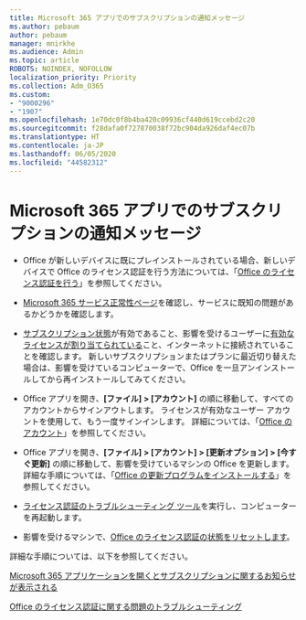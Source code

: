 ```yaml
---
title: Microsoft 365 アプリでのサブスクリプションの通知メッセージ
ms.author: pebaum
author: pebaum
manager: mnirkhe
ms.audience: Admin
ms.topic: article
ROBOTS: NOINDEX, NOFOLLOW
localization_priority: Priority
ms.collection: Adm_O365
ms.custom:
- "9000296"
- "1907"
ms.openlocfilehash: 1e70dc0f8b4ba420c09936cf440d619ccebd2c20
ms.sourcegitcommit: f28dafa0f727870038f72bc904da926daf4ec07b
ms.translationtype: HT
ms.contentlocale: ja-JP
ms.lasthandoff: 06/05/2020
ms.locfileid: "44582312"
---
```

# <a name="subscription-notice-messages-in-microsoft-365-apps"></a>Microsoft 365 アプリでのサブスクリプションの通知メッセージ

- Office が新しいデバイスに既にプレインストールされている場合、新しいデバイスで Office のライセンス認証を行う方法については、「[Office のライセンス認証を行う](https://support.office.com/article/activate-office-5bd38f38-db92-448b-a982-ad170b1e187e)」を参照してください。

- [Microsoft 365 サービス正常性ページ](https://docs.microsoft.com/office365/enterprise/view-service-health)を確認し、サービスに既知の問題があるかどうかを確認します。

- [サブスクリプション状態](https://support.office.com/article/unlicensed-product-and-activation-errors-in-office-0d23d3c0-c19c-4b2f-9845-5344fedc4380#bkmk_checksubscription)が有効であること、影響を受けるユーザーに[有効なライセンスが割り当てられている](https://support.office.com/article/997596B5-4173-4627-B915-36ABAC6786DC?wt.mc_id=Alchemy_ClientDIA)こと、インターネットに接続されていることを確認します。 新しいサブスクリプションまたはプランに最近切り替えた場合は、影響を受けているコンピューターで、Office を一旦アンインストールしてから再インストールしてみてください。

- Office アプリを開き、**[ファイル] > [アカウント]** の順に移動して、すべてのアカウントからサインアウトします。 ライセンスが有効なユーザー アカウントを使用して、もう一度サインインします。 詳細については、「[Office のアカウント](https://support.office.com/article/accounts-in-office-628ea040-f265-49de-b986-be09c3ebf8a9)」を参照してください。

- Office アプリを開き、**[ファイル] > [アカウント] > [更新オプション] > [今すぐ更新]** の順に移動して、影響を受けているマシンの Office を更新します。 詳細な手順については、「[Office の更新プログラムをインストールする](https://support.office.com/article/install-office-updates-2ab296f3-7f03-43a2-8e50-46de917611c5)」を参照してください。

- [ライセンス認証のトラブルシューティング ツール](https://aka.ms/SARA-OfficeActivation-Alchemy)を実行し、コンピューターを再起動します。

- 影響を受けるマシンで、[Office のライセンス認証の状態をリセットします](https://docs.microsoft.com/office/troubleshoot/activation/reset-office-365-proplus-activation-state)。

詳細な手順については、以下を参照してください。 

[Microsoft 365 アプリケーションを開くとサブスクリプションに関するお知らせが表示される](https://support.office.com/article/a-subscription-notice-appears-when-i-open-an-office-365-application-4cabe32c-f594-4c0e-9191-3d3ade10cceb)

[Office のライセンス認証に関する問題のトラブルシューティング](https://support.office.com/article/unlicensed-product-and-activation-errors-in-office-0d23d3c0-c19c-4b2f-9845-5344fedc4380)
